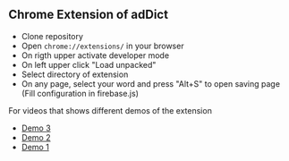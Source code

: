 ## Chrome Extension of adDict

* Clone repository
* Open `chrome://extensions/` in your browser
* On rigth upper activate developer mode
* On left upper click "Load unpacked"
* Select directory of extension
* On any page, select your word and press "Alt+S" to open saving page (Fill configuration in firebase.js)

For videos that shows different demos of the extension 

* [Demo 3](https://youtu.be/EnUSqJSUUn0)
* [Demo 2](https://youtu.be/qLtap-GhR8M)
* [Demo 1](https://youtu.be/WrFZOxqC1Go)